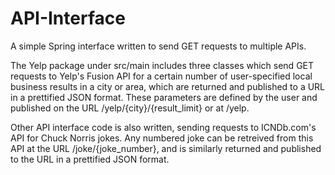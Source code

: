 # API-Interface

A simple Spring interface written to send GET requests to multiple APIs.

The Yelp package under src/main includes three classes which send GET requests to Yelp's Fusion API for a certain number of user-specified local business results in a city or area, which are returned and published to a URL in a prettified JSON format. These parameters are defined by the user and published on the URL /yelp/{city}/{result_limit} or at /yelp. 

Other API interface code is also written, sending requests to ICNDb.com's API for Chuck Norris jokes. Any numbered joke can be retreived from this API at the URL /joke/{joke_number}, and is similarly returned and published to the URL in a prettified JSON format.
